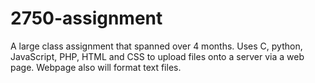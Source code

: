 # 2750-assignment
A large class assignment that spanned over 4 months. Uses C, python, JavaScript, PHP, HTML and CSS to upload files onto a server via a web page. Webpage also will format text files. 
